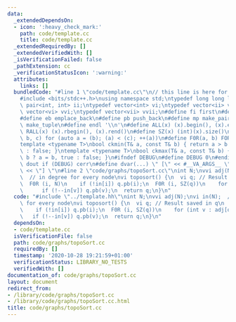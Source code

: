 ```yaml
---
data:
  _extendedDependsOn:
  - icon: ':heavy_check_mark:'
    path: code/template.cc
    title: code/template.cc
  _extendedRequiredBy: []
  _extendedVerifiedWith: []
  _isVerificationFailed: false
  _pathExtension: cc
  _verificationStatusIcon: ':warning:'
  attributes:
    links: []
  bundledCode: "#line 1 \"code/template.cc\"\n// this line is here for a reason\n\
    #include <bits/stdc++.h>\nusing namespace std;\ntypedef long long ll;\ntypedef\
    \ pair<int, int> ii;\ntypedef vector<int> vi;\ntypedef vector<ii> vii;\ntypedef\
    \ vector<vi> vvi;\ntypedef vector<vii> vvii;\n#define fi first\n#define se second\n\
    #define eb emplace_back\n#define pb push_back\n#define mp make_pair\n#define mt\
    \ make_tuple\n#define endl '\\n'\n#define ALL(x) (x).begin(), (x).end()\n#define\
    \ RALL(x) (x).rbegin(), (x).rend()\n#define SZ(x) (int)(x).size()\n#define FOR(a,\
    \ b, c) for (auto a = (b); (a) < (c); ++(a))\n#define F0R(a, b) FOR (a, 0, (b))\n\
    template <typename T>\nbool ckmin(T& a, const T& b) { return a > b ? a = b, true\
    \ : false; }\ntemplate <typename T>\nbool ckmax(T& a, const T& b) { return a <\
    \ b ? a = b, true : false; }\n#ifndef DEBUG\n#define DEBUG 0\n#endif\n#define\
    \ dout if (DEBUG) cerr\n#define dvar(...) \" [\" << #__VA_ARGS__ \": \" << (__VA_ARGS__)\
    \ << \"] \"\n#line 2 \"code/graphs/topoSort.cc\"\nint N;\nvvi adj(N);\nvi in(N);\
    \  // in degree for every node\nvi toposort() {\n  vi q; // Result saved in q\n\
    \  F0R (i, N)\n    if (!in[i]) q.pb(i);\n  F0R (i, SZ(q))\n    for (int v : adj[q[i]])\n\
    \      if (!--in[v]) q.pb(v);\n  return q;\n}\n"
  code: "#include \"../template.hh\"\nint N;\nvvi adj(N);\nvi in(N);  // in degree\
    \ for every node\nvi toposort() {\n  vi q; // Result saved in q\n  F0R (i, N)\n\
    \    if (!in[i]) q.pb(i);\n  F0R (i, SZ(q))\n    for (int v : adj[q[i]])\n   \
    \   if (!--in[v]) q.pb(v);\n  return q;\n}\n"
  dependsOn:
  - code/template.cc
  isVerificationFile: false
  path: code/graphs/topoSort.cc
  requiredBy: []
  timestamp: '2020-10-28 19:21:59+01:00'
  verificationStatus: LIBRARY_NO_TESTS
  verifiedWith: []
documentation_of: code/graphs/topoSort.cc
layout: document
redirect_from:
- /library/code/graphs/topoSort.cc
- /library/code/graphs/topoSort.cc.html
title: code/graphs/topoSort.cc
---
```

